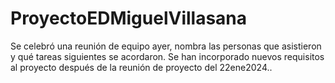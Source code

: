 # ProyectoEDMiguelVillasana
Se celebró una reunión de equipo ayer, nombra las personas que asistieron y qué tareas siguientes se acordaron. Se han incorporado nuevos requisitos al proyecto después de la reunión de proyecto del 22ene2024..

